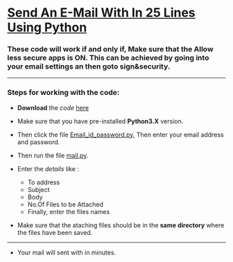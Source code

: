 # [Send An E-Mail With In 25 Lines Using Python](https://github.com/syamkakarla98/Send-An-E-Mail-With-In-25-Lines)

### These code will work if and only if, Make sure that the Allow less secure apps is ON. This can be achieved by going into your email settings an then goto sign&security.

------------------------------------------------------

### Steps for working with the code:

* **Download** the _code_ [here](https://github.com/syamkakarla98/Send-An-E-Mail-With-In-25-Lines/releases/tag/V1.0.0)
* Make sure that you have pre-installed **Python3.X** version.
* Then click the file [Email_id_password.py](https://github.com/syamkakarla98/Send-An-E-Mail-With-In-25-Lines/blob/master/Email_id_password.py), Then enter your email address and password.
* Then run the file [mail.py](https://github.com/syamkakarla98/Send-An-E-Mail-With-In-25-Lines/blob/master/main.py).

* Enter the _details_ like :
     - To address
     - Subject
     - Body
     - No.Of Files to be Attached
     - Finally, enter the files names
      
* Make sure that the ataching files should be in the **same directory** where the files have been saved.

----------------------------------------------------------

* Your mail will sent with in minutes.
